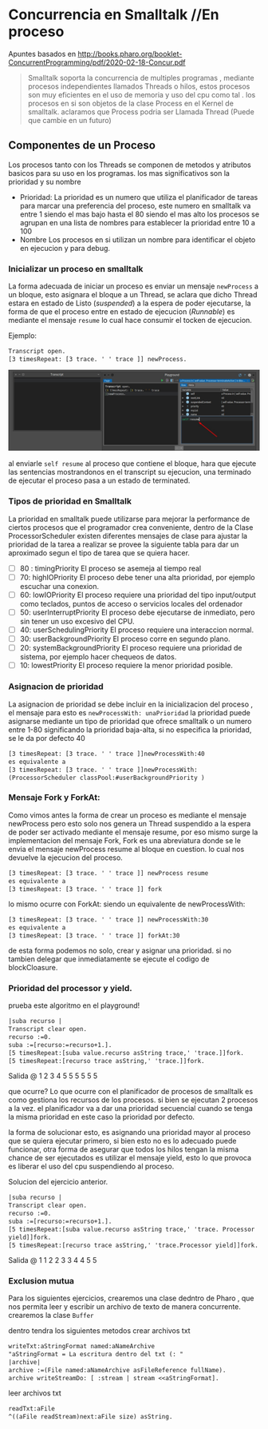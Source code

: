 # Concurrencia en Smalltalk //En proceso

Apuntes basados en http://books.pharo.org/booklet-ConcurrentProgramming/pdf/2020-02-18-Concur.pdf





> Smalltalk soporta la concurrencia de multiples programas , mediante procesos independientes llamados Threads o hilos, estos procesos son muy eficientes en el uso de memoria y uso del cpu como tal . los procesos en si son objetos de la clase Process en el Kernel de smalltalk. aclaramos que Process podria ser Llamada Thread (Puede que cambie en un futuro)

## Componentes de un Proceso

Los procesos tanto con los Threads se componen de metodos y atributos basicos para su uso en los programas. los mas significativos son la prioridad y su nombre 

- Prioridad: 
  La prioridad es un numero que utiliza el planificador de tareas para marcar una preferencia del proceso, este numero en smalltalk va entre 1 siendo el mas bajo hasta el 80 siendo el mas alto los procesos se agrupan en una lista de nombres  para establecer la prioridad entre 10 a 100 
- Nombre 
  Los procesos en si utilizan un nombre para identificar el objeto en ejecucion y para debug.

### Inicializar un proceso en smalltalk

La forma adecuada de iniciar un proceso es enviar un mensaje ```newProcess``` a un bloque, esto asignara el bloque a un Thread, se aclara que dicho Thread estara en estado de Listo (*suspended*) a la espera de poder ejecutarse, la forma de que el proceso entre en estado de ejecucion (*Runnable*) es mediante el mensaje ```resume``` lo cual hace consumir el tocken de ejecucion. 

Ejemplo:

```smalltalk
Transcript open.
[3 timesRepeat: [3 trace. ' ' trace ]] newProcess.
```

![1](https://github.com/danteGiuliano/Concurrencia-Smalltalk/blob/main/creacion%20de%20proceso.jpg)

al enviarle ``` self resume ``` al proceso que contiene el bloque, hara que ejecute las sentencias mostrandonos en el transcript su ejecucion, una terminado de ejecutar el proceso pasa a un estado de terminated.

### Tipos de prioridad en Smalltalk 

La prioridad en smalltalk puede utilizarse para mejorar la performance de ciertos procesos que el programador crea conveniente, dentro de la Clase ProcessorScheduler existen diferentes mensajes de clase para ajustar la prioridad de la  tarea a realizar se provee la siguiente tabla para dar un aproximado segun el tipo de tarea que se quiera hacer.

- [ ] 80 : timingPriority 
  El proceso se asemeja al tiempo real 
- [ ] 70: highIOPriority
  El proceso debe tener una alta prioridad, por ejemplo escuchar una conexion.
- [ ] 60: lowIOPriority
  El proceso requiere una prioridad del tipo input/output como teclados, puntos de acceso o servicios locales del ordenador
- [ ] 50: userInterruptPriority
  El proceso debe ejecutarse de inmediato, pero sin tener un uso excesivo del CPU.
- [ ] 40: userSchedulingPriority
  El proceso requiere una interaccion normal.
- [ ] 30: userBackgroundPriority
  El proceso corre en segundo plano.
- [ ] 20: systemBackgroundPriority
  El proceso requiere una prioridad de sistema, por ejemplo hacer chequeos de datos.
- [ ] 10: lowestPriority
  El proceso requiere la menor prioridad posible.

### Asignacion de prioridad 

La asignacion de prioridad se debe incluir en la inicializacion del proceso , el mensaje para esto es ```newProcessWith: unaPrioridad``` la prioridad puede asignarse mediante un tipo de prioridad que ofrece smalltalk o un numero entre 1-80 significando la prioridad baja-alta, si no especifica la prioridad, se le da por defecto 40 

```smalltalk
[3 timesRepeat: [3 trace. ' ' trace ]]newProcessWith:40 
es equivalente a 
[3 timesRepeat: [3 trace. ' ' trace ]]newProcessWith: (ProcessorScheduler classPool:#userBackgroundPriority )
```



### Mensaje Fork y ForkAt:

Como vimos antes la forma de crear un proceso es mediante el mensaje newProcess pero esto solo nos genera un Thread suspendido a la espera de poder ser activado mediante el mensaje resume, por eso mismo surge la implementacion del mensaje Fork, Fork es una abreviatura donde se le envia el mensaje newProcess  resume al bloque en cuestion. lo cual nos devuelve la ejecucion del proceso. 

```smalltalk
[3 timesRepeat: [3 trace. ' ' trace ]] newProcess resume 
es equivalente a 
[3 timesRepeat: [3 trace. ' ' trace ]] fork
```

lo mismo ocurre con ForkAt: siendo un equivalente de newProcessWith:

```smalltalk
[3 timesRepeat: [3 trace. ' ' trace ]] newProcessWith:30  
es equivalente a 
[3 timesRepeat: [3 trace. ' ' trace ]] forkAt:30
```

de esta forma podemos no solo, crear y asignar una prioridad. si no tambien delegar que inmediatamente se ejecute el codigo de blockCloasure.

### Prioridad del processor y yield.

prueba este algoritmo en el playground!

```smalltalk
|suba recurso |
Transcript clear open.
recurso :=0.
suba :=[recurso:=recurso+1.].
[5 timesRepeat:[suba value.recurso asString trace,' 'trace.]]fork.
[5 timesRepeat:[recurso trace asString,' 'trace.]]fork.
```

Salida @ 1 2 3 4 5 5 5 5 5 5 

que ocurre? Lo que ocurre con el planificador de procesos de  smalltalk es como gestiona los recursos de los procesos. si bien se ejecutan 2 procesos a la vez. el planificador va a dar una prioridad secuencial cuando se tenga la misma prioridad en este caso la prioridad por defecto. 

la forma de solucionar esto, es asignando una prioridad mayor al proceso que se quiera ejecutar primero, si bien esto no es lo adecuado puede funcionar, otra forma de asegurar que todos los hilos tengan la misma chance de ser ejecutados es utilizar el mensaje yield, esto lo que provoca es liberar el uso del cpu suspendiendo al proceso.

Solucion del ejercicio anterior.

```smalltalk
|suba recurso |
Transcript clear open.
recurso :=0.
suba :=[recurso:=recurso+1.].
[5 timesRepeat:[suba value.recurso asString trace,' 'trace. Processor yield]]fork.
[5 timesRepeat:[recurso trace asString,' 'trace.Processor yield]]fork.
```

Salida @ 1 1 2 2 3 3 4 4 5 5 

### Exclusion mutua 

Para los siguientes ejercicios, crearemos una clase dedntro de Pharo , que nos permita leer y escribir un archivo de texto de manera concurrente. crearemos la clase ```Buffer```

dentro tendra los siguientes metodos 
crear archivos txt 

```smalltalk
writeTxt:aStringFormat named:aNameArchive
"aStringFormat = La escritura dentro del txt (: "
|archive|
archive :=(File named:aNameArchive asFileReference fullName).
archive writeStreamDo: [ :stream | stream <<aStringFormat].
```

leer archivos txt

```smalltalk
readTxt:aFile
^((aFile readStream)next:aFile size) asString.

```





